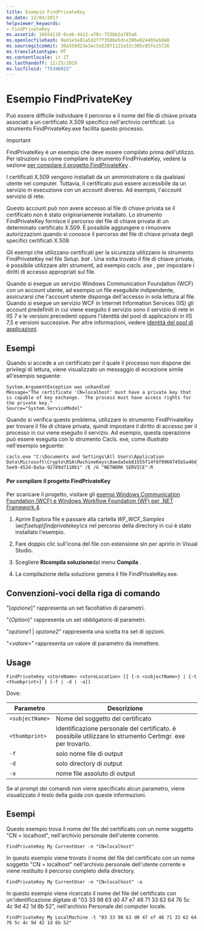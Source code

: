 ```yaml
---
title: Esempio FindPrivateKey
ms.date: 12/04/2017
helpviewer_keywords:
- FindPrivateKey
ms.assetid: 16b54116-0ceb-4413-af0c-753bb2a785a6
ms.openlocfilehash: 0ed1e5e81a5d2f7f3586e5dce306e8244b5ebd48
ms.sourcegitcommit: 30a558d23e3ac5a52071121a52c305c85fe15726
ms.translationtype: MT
ms.contentlocale: it-IT
ms.lasthandoff: 12/25/2019
ms.locfileid: "75346022"
---
```

# <a name="findprivatekey-sample"></a>Esempio FindPrivateKey

Può essere difficile individuare il percorso e il nome del file di chiave privata associati a un certificato X.509 specifico nell'archivio certificati. Lo strumento FindPrivateKey.exe facilita questo processo.

> [!IMPORTANT]
> FindPrivateKey è un esempio che deve essere compilato prima dell'utilizzo. Per istruzioni su come compilare lo strumento FindPrivateKey, vedere la sezione [per compilare il progetto FindPrivateKey](#to-build-the-findprivatekey-project) .

I certificati X.509 vengono installati da un amministratore o da qualsiasi utente nel computer. Tuttavia, il certificato può essere accessibile da un servizio in esecuzione con un account diverso. Ad esempio, l'account servizio di rete.

Questo account può non avere accesso al file di chiave privata se il certificato non è stato originariamente installato. Lo strumento FindPrivateKey fornisce il percorso del file di chiave privata di un determinato certificato X.509. È possibile aggiungere o rimuovere autorizzazioni quando si conosce il percorso del file di chiave privata degli specifici certificati X.509.

Gli esempi che utilizzano certificati per la sicurezza utilizzano lo strumento FindPrivateKey nel file *Setup. bat* . Una volta trovato il file di chiave privata, è possibile utilizzare altri strumenti, ad esempio *cacls. exe* , per impostare i diritti di accesso appropriati sul file.

Quando si esegue un servizio Windows Communication Foundation (WCF) con un account utente, ad esempio un file eseguibile indipendente, assicurarsi che l'account utente disponga dell'accesso in sola lettura al file. Quando si esegue un servizio WCF in Internet Information Services (IIS) gli account predefiniti in cui viene eseguito il servizio sono il servizio di rete in IIS 7 e le versioni precedenti oppure l'identità del pool di applicazioni in IIS 7,5 e versioni successive. Per altre informazioni, vedere [identità del pool di applicazioni](/iis/manage/configuring-security/application-pool-identities).

## <a name="examples"></a>Esempi

Quando si accede a un certificato per il quale il processo non dispone dei privilegi di lettura, viene visualizzato un messaggio di eccezione simile all'esempio seguente:

```output
System.ArgumentException was unhandled
Message="The certificate 'CN=localhost' must have a private key that is capable of key exchange.  The process must have access rights for the private key."
Source="System.ServiceModel"
```

Quando si verifica questo problema, utilizzare lo strumento FindPrivateKey per trovare il file di chiave privata, quindi impostare il diritto di accesso per il processo in cui viene eseguito il servizio. Ad esempio, questa operazione può essere eseguita con lo strumento Cacls. exe, come illustrato nell'esempio seguente:

```console
cacls.exe "C:\Documents and Settings\All Users\Application Data\Microsoft\Crypto\RSA\MachineKeys\8aeda5eb81555f14f8f9960745b5a40d_38f7de48-5ee9-452d-8a5a-92789d7110b1" /E /G "NETWORK SERVICE":R
```

#### <a name="to-build-the-findprivatekey-project"></a>Per compilare il progetto FindPrivateKey

Per scaricare il progetto, visitare gli [esempi Windows Communication Foundation (WCF) e Windows Workflow Foundation (WF) per .NET Framework 4](https://www.microsoft.com/download/details.aspx?id=21459).

1. Aprire Esplora file e passare alla cartella *WF_WCF_Samples \wcf\setup\findprivatekey\cs* nel percorso della directory in cui è stato installato l'esempio.

2. Fare doppio clic sull'icona del file con estensione sln per aprirlo in Visual Studio.

3. Scegliere **Ricompila soluzione**dal menu **Compila** .

4. La compilazione della soluzione genera il file FindPrivateKey.exe.

## <a name="conventionscommand-line-entries"></a>Convenzioni-voci della riga di comando

 "[*opzione*]" rappresenta un set facoltativo di parametri.

 "{*Option*}" rappresenta un set obbligatorio di parametri.

 "*opzione1* &#124; *opzione2*" rappresenta una scelta tra set di opzioni.

 "\<*valore*>" rappresenta un valore di parametro da immettere.

## <a name="usage"></a>Usage

```console
FindPrivateKey <storeName> <storeLocation> [{ {-n <subjectName>} | {-t <thumbprint>} } [-f | -d | -a]]
```

Dove:

| Parametro         | Descrizione                                                                       |
|-----------------|-----------------------------------------------------------------------------------|
| `<subjectName>` | Nome del soggetto del certificato                                               |
| `<thumbprint>`  | Identificazione personale del certificato. è possibile utilizzare lo strumento Certmgr. exe per trovarlo. |
| `-f`            | solo nome file di output                                                             |
| `-d`            | solo directory di output                                                             |
| `-a`            | nome file assoluto di output                                                         |

Se al prompt dei comandi non viene specificato alcun parametro, viene visualizzato il testo della guida con queste informazioni.

## <a name="examples"></a>Esempi

Questo esempio trova il nome del file del certificato con un nome soggetto "CN = localhost", nell'archivio personale dell'utente corrente.

```console
FindPrivateKey My CurrentUser -n "CN=localhost"
```

In questo esempio viene trovato il nome del file del certificato con un nome soggetto "CN = localhost" nell'archivio personale dell'utente corrente e viene restituito il percorso completo della directory.

```console
FindPrivateKey My CurrentUser -n "CN=localhost" -a
```

In questo esempio viene ricercato il nome del file del certificato con un'identificazione digitale di "03 33 98 63 d0 47 e7 48 71 33 62 64 76 5c 4c 9d 42 1d 6b 52", nell'archivio Personale del computer locale.

```console
FindPrivateKey My LocalMachine -t "03 33 98 63 d0 47 e7 48 71 33 62 64 76 5c 4c 9d 42 1d 6b 52"
```
